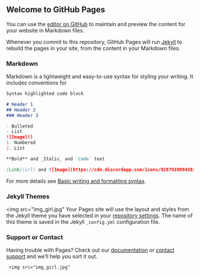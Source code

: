 ## Welcome to GitHub Pages

You can use the [editor on GitHub](https://github.com/StyxWebsiteBuild/upcoming-updates/edit/gh-pages/index.md) to maintain and preview the content for your website in Markdown files.

Whenever you commit to this repository, GitHub Pages will run [Jekyll](https://jekyllrb.com/) to rebuild the pages in your site, from the content in your Markdown files.

### Markdown

Markdown is a lightweight and easy-to-use syntax for styling your writing. It includes conventions for

```markdown
Syntax highlighted code block

# Header 1
## Header 2
### Header 3

- Bulleted
- List
![Image]()
1. Numbered
2. List

**Bold** and _Italic_ and `Code` text

[Link](url) and ![Image](https://cdn.discordapp.com/icons/928792809438343189/60932c5098714c6c8b9ae992e934e4c6.png?size=4096)
```

For more details see [Basic writing and formatting syntax](https://docs.github.com/en/github/writing-on-github/getting-started-with-writing-and-formatting-on-github/basic-writing-and-formatting-syntax).

### Jekyll Themes
<img src="img_girl.jpg"
Your Pages site will use the layout and styles from the Jekyll theme you have selected in your [repository settings](https://github.com/StyxWebsiteBuild/upcoming-updates/settings/pages). The name of this theme is saved in the Jekyll `_config.yml` configuration file.

### Support or Contact

Having trouble with Pages? Check out our [documentation](https://docs.github.com/categories/github-pages-basics/) or [contact support](https://support.github.com/contact) and we’ll help you sort it out.

     
     <img src="img_girl.jpg"
